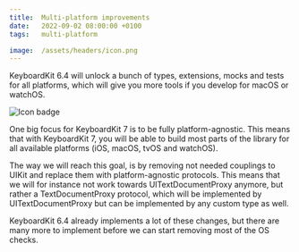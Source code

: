 ```yaml
---
title:  Multi-platform improvements
date:   2022-09-02 08:00:00 +0100
tags:   multi-platform

image:  /assets/headers/icon.png
---
```


KeyboardKit 6.4 will unlock a bunch of types, extensions, mocks and tests for all platforms, which will give you more tools if you develop for macOS or watchOS.

![Icon badge]({{page.image}})

One big focus for KeyboardKit 7 is to be fully platform-agnostic. This means that with KeyboardKit 7, you will be able to build most parts of the library for all available platforms (iOS, macOS, tvOS and watchOS).

The way we will reach this goal, is by removing not needed couplings to UIKit and replace them with platform-agnostic protocols. This means that we will for instance not work towards UITextDocumentProxy anymore, but rather a TextDocumentProxy protocol, which will be implemented by UITextDocumentProxy but can be implemented by any custom type as well.

KeyboardKit 6.4 already implements a lot of these changes, but there are many more to implement before we can start removing most of the OS checks.